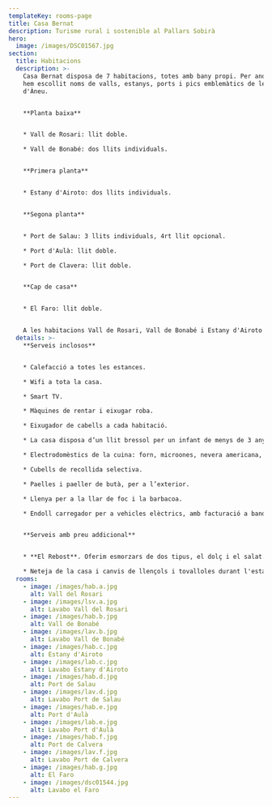 ```yaml
---
templateKey: rooms-page
title: Casa Bernat
description: Turisme rural i sostenible al Pallars Sobirà
hero:
  image: /images/DSC01567.jpg
section:
  title: Habitacions
  description: >-
    Casa Bernat disposa de 7 habitacions, totes amb bany propi. Per anomenar-les
    hem escollit noms de valls, estanys, ports i pics emblemàtics de les Valls
    d'Àneu.


    **Planta baixa**


    * Vall de Rosari: llit doble.

    * Vall de Bonabé: dos llits individuals.


    **Primera planta**


    * Estany d'Airoto: dos llits individuals.


    **Segona planta**


    * Port de Salau: 3 llits individuals, 4rt llit opcional.

    * Port d'Aulà: llit doble.

    * Port de Clavera: llit doble.


    **Cap de casa**


    * El Faro: llit doble.


    A les habitacions Vall de Rosari, Vall de Bonabé i Estany d'Airoto hi poden accedir cadires de rodes. En cas d'hostes amb mobilitat reduïda, consulteu prèviament les condicions daccessibilitat
  details: >-
    **Serveis inclosos**


    * Calefacció a totes les estances.

    * Wifi a tota la casa.

    * Smart TV.

    * Màquines de rentar i eixugar roba.

    * Eixugador de cabells a cada habitació.

    * La casa disposa d’un llit bressol per un infant de menys de 3 anys.

    * Electrodomèstics de la cuina: forn, microones, nevera americana, placa d’inducció, torradora, minipimer i cafetera italiana.

    * Cubells de recollida selectiva.

    * Paelles i paeller de butà, per a l’exterior.

    * Llenya per a la llar de foc i la barbacoa.

    * Endoll carregador per a vehicles elèctrics, amb facturació a banda.


    **Serveis amb preu addicional**


    * **El Rebost**. Oferim esmorzars de dos tipus, el dolç i el salat. A més busquem oferir productes fets per nosaltres o pels artesans i productors del Pallars Sobirà.

    * Neteja de la casa i canvis de llençols i tovalloles durant l'estada: Es poden demanar aquests serveis, amb facturació a banda.
  rooms:
    - image: /images/hab.a.jpg
      alt: Vall del Rosari
    - image: /images/lsv.a.jpg
      alt: Lavabo Vall del Rosari
    - image: /images/hab.b.jpg
      alt: Vall de Bonabé
    - image: /images/lav.b.jpg
      alt: Lavabo Vall de Bonabé
    - image: /images/hab.c.jpg
      alt: Estany d'Airoto
    - image: /images/lab.c.jpg
      alt: Lavabo Estany d'Airoto
    - image: /images/hab.d.jpg
      alt: Port de Salau
    - image: /images/lav.d.jpg
      alt: Lavabo Port de Salau
    - image: /images/hab.e.jpg
      alt: Port d'Aulà
    - image: /images/lab.e.jpg
      alt: Lavabo Port d'Aulà
    - image: /images/hab.f.jpg
      alt: Port de Calvera
    - image: /images/lav.f.jpg
      alt: Lavabo Port de Calvera
    - image: /images/hab.g.jpg
      alt: El Faro
    - image: /images/dsc01544.jpg
      alt: Lavabo el Faro
---
```

